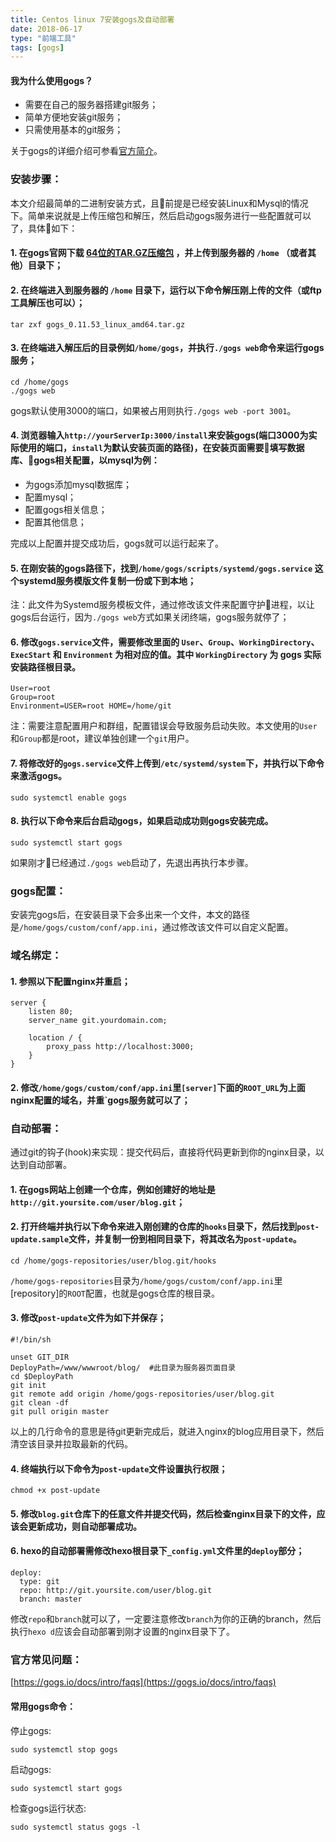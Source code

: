 ```yaml
---
title: Centos linux 7安装gogs及自动部署
date: 2018-06-17
type: "前端工具"
tags: [gogs]
---
```


#### 我为什么使用gogs？
* 需要在自己的服务器搭建git服务；
* 简单方便地安装git服务；
* 只需使用基本的git服务；

关于gogs的详细介绍可参看[官方简介](https://gogs.io/docs/intro)。


### 安装步骤：
本文介绍最简单的二进制安装方式，且前提是已经安装Linux和Mysql的情况下。简单来说就是上传压缩包和解压，然后启动gogs服务进行一些配置就可以了，具体如下：

#### 1. 在gogs官网下载 [64位的TAR.GZ压缩包](https://dl.gogs.io/0.11.53/gogs_0.11.53_linux_amd64.tar.gz) ，并上传到服务器的 `/home` （或者其他）目录下；
<!--more-->

#### 2. 在终端进入到服务器的 `/home` 目录下，运行以下命令解压刚上传的文件（或ftp工具解压也可以）；
```
tar zxf gogs_0.11.53_linux_amd64.tar.gz
```

#### 3. 在终端进入解压后的目录例如`/home/gogs`，并执行`./gogs web`命令来运行gogs服务；
```
cd /home/gogs
./gogs web
```
gogs默认使用3000的端口，如果被占用则执行`./gogs web -port 3001`。

#### 4. 浏览器输入`http://yourServerIp:3000/install`来安装gogs(端口3000为实际使用的端口，`install`为默认安装页面的路径)，在安装页面需要填写数据库、gogs相关配置，以mysql为例：
* 为gogs添加mysql数据库；
* 配置mysql；
* 配置gogs相关信息；
* 配置其他信息；

完成以上配置并提交成功后，gogs就可以运行起来了。

#### 5. 在刚安装的gogs路径下，找到`/home/gogs/scripts/systemd/gogs.service` 这个systemd服务模版文件复制一份或下到本地；

注：此文件为Systemd服务模板文件，通过修改该文件来配置守护进程，以让gogs后台运行，因为`./gogs web`方式如果关闭终端，gogs服务就停了；

#### 6. 修改`gogs.service`文件，需要修改里面的 `User`、`Group`、`WorkingDirectory`、`ExecStart` 和 `Environment` 为相对应的值。其中 `WorkingDirectory` 为 gogs 实际安装路径根目录。
```
User=root
Group=root
Environment=USER=root HOME=/home/git
```
注：需要注意配置用户和群组，配置错误会导致服务启动失败。本文使用的`User`和`Group`都是root，建议单独创建一个`git`用户。

#### 7. 将修改好的`gogs.service`文件上传到`/etc/systemd/system`下，并执行以下命令来激活gogs。
```
sudo systemctl enable gogs
```

#### 8. 执行以下命令来后台启动gogs，如果启动成功则gogs安装完成。
```
sudo systemctl start gogs
```

如果刚才已经通过`./gogs web`启动了，先退出再执行本步骤。


### gogs配置：
安装完gogs后，在安装目录下会多出来一个文件，本文的路径是`/home/gogs/custom/conf/app.ini`，通过修改该文件可以自定义配置。

### 域名绑定：
#### 1. 参照以下配置nginx并重启；
```
server {
    listen 80;
    server_name git.yourdomain.com;

    location / {
        proxy_pass http://localhost:3000;
    }
}
```

#### 2. 修改`/home/gogs/custom/conf/app.ini`里`[server]`下面的`ROOT_URL`为上面nginx配置的域名，并重`gogs服务就可以了；


### 自动部署：
通过git的钩子(hook)来实现：提交代码后，直接将代码更新到你的nginx目录，以达到自动部署。

#### 1. 在gogs网站上创建一个仓库，例如创建好的地址是`http://git.yoursite.com/user/blog.git`；


#### 2. 打开终端并执行以下命令来进入刚创建的仓库的`hooks`目录下，然后找到`post-update.sample`文件，并复制一份到相同目录下，将其改名为`post-update`。
```
cd /home/gogs-repositories/user/blog.git/hooks
```
`/home/gogs-repositories`目录为`/home/gogs/custom/conf/app.ini`里[repository]的`ROOT`配置，也就是gogs仓库的根目录。

#### 3. 修改`post-update`文件为如下并保存；
```
#!/bin/sh

unset GIT_DIR
DeployPath=/www/wwwroot/blog/  #此目录为服务器页面目录
cd $DeployPath
git init
git remote add origin /home/gogs-repositories/user/blog.git
git clean -df
git pull origin master
```
以上的几行命令的意思是待git更新完成后，就进入nginx的blog应用目录下，然后清空该目录并拉取最新的代码。

#### 4. 终端执行以下命令为`post-update`文件设置执行权限；
```
chmod +x post-update
```

#### 5. 修改`blog.git`仓库下的任意文件并提交代码，然后检查nginx目录下的文件，应该会更新成功，则自动部署成功。


#### 6. hexo的自动部署需修改hexo根目录下`_config.yml`文件里的`deploy`部分；
```
deploy:
  type: git
  repo: http://git.yoursite.com/user/blog.git
  branch: master
```
修改`repo`和`branch`就可以了，一定要注意修改`branch`为你的正确的branch，然后执行`hexo d`应该会自动部署到刚才设置的nginx目录下了。



### 官方常见问题：
[https://gogs.io/docs/intro/faqs](https://gogs.io/docs/intro/faqs)


#### 常用gogs命令：
停止gogs:
```
sudo systemctl stop gogs
```

启动gogs:
```
sudo systemctl start gogs
```

检查gogs运行状态:
```
sudo systemctl status gogs -l
```
